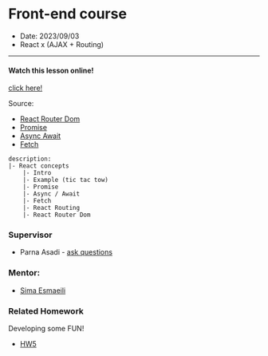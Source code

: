 # Front-end course

- Date: 2023/09/03
- React x (AJAX + Routing)

<hr/>

#### Watch this lesson online!

[click here!](https://drive.google.com/drive/folders/19JiCLIY1Rl6ZcwzHDTgyFw3FH4LPL4ji?usp=sharing)

Source:
- [React Router Dom](https://reactrouter.com/)
- [Promise](https://javascript.info/promise-basics)
- [Async Await](https://javascript.info/async-await)
- [Fetch](https://www.w3schools.com/jsref/api_fetch.asp)


```
description:
|- React concepts
    |- Intro
    |- Example (tic tac tow)
    |- Promise
    |- Async / Await
    |- Fetch
    |- React Routing
    |- React Router Dom

```


### Supervisor

- Parna Asadi - [ask questions](mailto:parna80as@gmail.com)

### Mentor:

- [Sima Esmaeili](mailto:sima80esmaili@gmail.com)


### Related Homework

Developing some FUN!

- [HW5](../../Homework/HW7.pdf)
